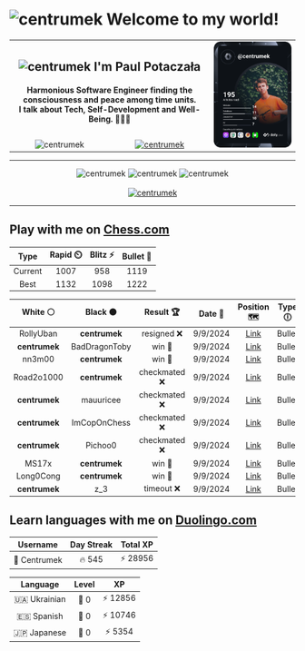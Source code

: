 <h1>
  <img
    src="https://emojis.slackmojis.com/emojis/images/1531849430/4246/blob-sunglasses.gif"
    width="30"
    alt="centrumek"
  />
  Welcome to my world!
</h1>

<table>
  <tbody>
    <tr>
      <td align="center" width="70%" colspan="2">
        <h2>
          <img
            src="https://raw.githubusercontent.com/MartinHeinz/MartinHeinz/master/wave.gif"
            width="30px"
            alt="centrumek"
          />
          I'm Paul Potaczała
        </h2>
        <h4>
          Harmonious Software Engineer finding the consciousness and peace among time units.
          <br/>
          I talk about Tech, Self-Development and Well-Being. 🌿🧘🚀
        </h4>
      </td>
      <td width="30%" rowspan="2">
        <a href="https://app.daily.dev/centrumek">
          <img
            src="./devcard.svg"
            alt="centrumek"
          />
        </a>
      </td>
    </tr>
    <tr align="center">
      <td>
        <img
          src="https://komarev.com/ghpvc/?username=centrumek&label=visitors&color=0e75b6&style=flat"
          alt="centrumek"
        >
      </td>
      <td>
        <a href="https://stackoverflow.com/users/14496012/centrumek">
          <img
            src="https://stackoverflow.com/users/flair/14496012.png?theme=dark"
            alt="centrumek"
          >
        </a>
      </td>
    </tr>
  </tbody>
</table>

---
<div align="center">
  <img 
    src="https://github-readme-stats.vercel.app/api?username=centrumek&show_icons=true&count_private=true&theme=dark&hide_border=true&hide=issues,contribs&bg_color=00000000"
    alt="centrumek"
  />
  <img
    src="https://github-readme-stats.vercel.app/api/top-langs/?username=centrumek&layout=compact&hide_border=true&theme=dark&bg_color=00000000&langs_count=6&exclude_repo=air-statistic-app"
    alt="centrumek"
  />
  <img 
    src="https://github-readme-streak-stats.herokuapp.com?user=centrumek&theme=dark&hide_border=true&background=FFFFFF00"
    alt="centrumek"
  />
  <br/>
  <br/>
  <a href="https://www.buymeacoffee.com/centrumek">
    <img
      src="https://cdn.buymeacoffee.com/buttons/v2/default-orange.png"
      height="50"
      width="210"
      alt="centrumek"
    />
  </a>
</div>

---

## Play with me on [Chess.com](https://www.chess.com/member/centrumek)

<div align="center">
<!--START_SECTION:chessStats-->
<!-- Automatically generated with https://github.com/Balastrong/chess-stats-action -->

| Type | Rapid ⏲️ | Blitz ⚡ | Bullet 🔫 |
|:---:|:---:|:---:|:---:|
| Current | 1007 | 958 | 1119 |
| Best | 1132 | 1098 | 1222 |

| White ⚪ | Black ⚫ | Result 🏆 | Date 📅 | Position 🗺️ | Type 🕕 |
|:---:|:---:|:---:|:---:|:---:|:---:|
| RollyUban | **centrumek** | resigned ❌ | 9/9/2024 | <a href="http://www.ee.unb.ca/cgi-bin/tervo/fen.pl?select=8/3Q4/6kp/pP3pp1/P7/2P5/5PPP/4RRK1 b - -">Link</a> | Bullet |
| **centrumek** | BadDragonToby | win 🥇 | 9/9/2024 | <a href="http://www.ee.unb.ca/cgi-bin/tervo/fen.pl?select=5B1k/6Qp/2P3p1/1p1p2n1/3P4/P3P3/7P/6K1 b - -">Link</a> | Bullet |
| nn3m00 | **centrumek** | win 🥇 | 9/9/2024 | <a href="http://www.ee.unb.ca/cgi-bin/tervo/fen.pl?select=rn5r/pp2k3/2pNP3/3P3p/8/7p/PP3Pq1/R2QR1K1 w - -">Link</a> | Bullet |
| Road2o1000 | **centrumek** | checkmated ❌ | 9/9/2024 | <a href="http://www.ee.unb.ca/cgi-bin/tervo/fen.pl?select=8/3Q4/2Bkp2p/6q1/3P1p2/2P3P1/1K3P1P/4R3 b - -">Link</a> | Bullet |
| **centrumek** | mauuricee | checkmated ❌ | 9/9/2024 | <a href="http://www.ee.unb.ca/cgi-bin/tervo/fen.pl?select=6k1/1p3p1p/3p2pK/4p2n/2B1Pq1P/8/8/8 w - -">Link</a> | Bullet |
| **centrumek** | ImCopOnChess | checkmated ❌ | 9/9/2024 | <a href="http://www.ee.unb.ca/cgi-bin/tervo/fen.pl?select=7r/pp3pkp/5p2/8/2PB1QP1/8/2r3qP/5RK1 w - -">Link</a> | Bullet |
| **centrumek** | Pichoo0 | checkmated ❌ | 9/9/2024 | <a href="http://www.ee.unb.ca/cgi-bin/tervo/fen.pl?select=6k1/p3npbp/4p1p1/4P1N1/5P2/3q4/R2B2PP/1r1KR3 w - -">Link</a> | Bullet |
| MS17x | **centrumek** | win 🥇 | 9/9/2024 | <a href="http://www.ee.unb.ca/cgi-bin/tervo/fen.pl?select=1k6/4np2/4p2p/6p1/P3nP2/4P1P1/4BK1P/2r5 w - -">Link</a> | Bullet |
| Long0Cong | **centrumek** | win 🥇 | 9/9/2024 | <a href="http://www.ee.unb.ca/cgi-bin/tervo/fen.pl?select=r3k3/pp1b4/2p1pn2/2Pp4/3Pn1p1/1PN3b1/PB2K3/R5R1 w q -">Link</a> | Bullet |
| **centrumek** | z_3 | timeout ❌ | 9/9/2024 | <a href="http://www.ee.unb.ca/cgi-bin/tervo/fen.pl?select=8/p2br1kp/1pK3p1/3B4/P7/1P1pr3/3R4/8 w - -">Link</a> | Bullet |

<!--END_SECTION:chessStats-->
</div>

## Learn languages with me on [Duolingo.com](https://www.duolingo.com/profile/Centrumek)

<div align="center">
<!--START_SECTION:duolingoStats-->
<!-- Automatically generated with https://github.com/centrumek/duolingo-readme-stats-->

| Username | Day Streak | Total XP |
|:---:|:---:|:---:|
| 👤 Centrumek | 🔥 545 | ⚡ 28956 |

| Language | Level | XP |
|:---:|:---:|:---:|
| 🇺🇦 Ukrainian | 👑 0 | ⚡ 12856 |
| 🇪🇸 Spanish | 👑 0 | ⚡ 10746 |
| 🇯🇵 Japanese | 👑 0 | ⚡ 5354 |

<!--END_SECTION:duolingoStats-->
</div>
<!--
**centrumek/centrumek** is a ✨ _special_ ✨ repository because its `README.md` (this file) appears on your GitHub profile.

Here are some ideas to get you started:

- 🔭 I’m currently working on ...
- 🌱 I’m currently learning ...
- 👯 I’m looking to collaborate on ...
- 🤔 I’m looking for help with ...
- 💬 Ask me about ...
- 📫 How to reach me: ...
- 😄 Pronouns: ...
- ⚡ Fun fact: ...
-->
